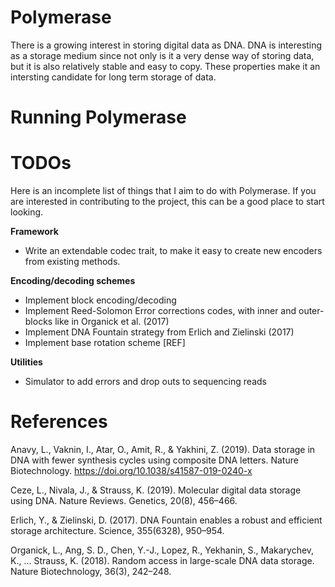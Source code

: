 # Polymerase

There is a growing interest in storing digital data as DNA. DNA is interesting as a
storage medium since not only is it a very dense way of storing data, but it is
also relatively stable and easy to copy. These properties make it an intersting
candidate for long term storage of data.

# Running Polymerase

# TODOs

Here is an incomplete list of things that I aim to do with Polymerase. If you are
interested in contributing to the project, this can be a good place to start looking.

**Framework**

- Write an extendable codec trait, to make it easy to create new encoders from
  existing methods.

**Encoding/decoding schemes**

- Implement block encoding/decoding
- Implement Reed-Solomon Error corrections codes, with inner and outer-blocks like in Organick et al. (2017)
- Implement DNA Fountain strategy from Erlich and Zielinski (2017)
- Implement base rotation scheme [REF]

**Utilities**

- Simulator to add errors and drop outs to sequencing reads

# References

Anavy, L., Vaknin, I., Atar, O., Amit, R., & Yakhini, Z. (2019). Data storage in DNA with fewer synthesis cycles using composite DNA letters. Nature Biotechnology. https://doi.org/10.1038/s41587-019-0240-x

Ceze, L., Nivala, J., & Strauss, K. (2019). Molecular digital data storage using DNA. Nature Reviews. Genetics, 20(8), 456–466.

Erlich, Y., & Zielinski, D. (2017). DNA Fountain enables a robust and efficient storage architecture. Science, 355(6328), 950–954.

Organick, L., Ang, S. D., Chen, Y.-J., Lopez, R., Yekhanin, S., Makarychev, K., … Strauss, K. (2018). Random access in large-scale DNA data storage. Nature Biotechnology, 36(3), 242–248.
